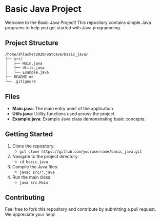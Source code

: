 # Basic Java Project

Welcome to the Basic Java Project! This repository contains simple Java programs to help you get started with Java programming.

## Project Structure

```sh
/home/shlacker2020/Batcave/basic_java/
├── src/
│   ├── Main.java
│   ├── Utils.java
│   └── Example.java
├── README.md
└── .gitignore
```

## Files

- **Main.java**: The main entry point of the application.
- **Utils.java**: Utility functions used across the project.
- **Example.java**: Example Java class demonstrating basic concepts.

## Getting Started

1. Clone the repository:
    - `git clone https://github.com/yourusername/basic_java.git`
2. Navigate to the project directory:
    - `cd basic_java`
3. Compile the Java files:
    - `javac src/*.java`
4. Run the main class:
    - `java src.Main`

## Contributing

Feel free to fork this repository and contribute by submitting a pull request. We appreciate your help!
